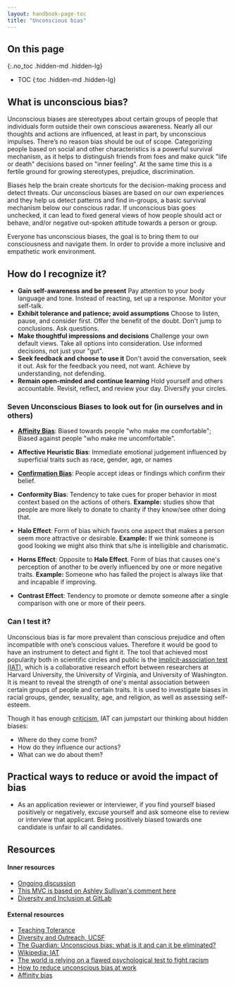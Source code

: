 ```yaml
---
layout: handbook-page-toc
title: "Unconscious bias"
---
```


## On this page
{:.no_toc .hidden-md .hidden-lg}

- TOC
{:toc .hidden-md .hidden-lg}

## What is unconscious bias?
Unconscious biases are stereotypes about certain groups of people that individuals form outside their own conscious awareness. Nearly all our thoughts and actions are influenced, at least in part, by unconscious impulses. There’s no reason bias should be out of scope.
Categorizing people based on social and other characteristics is a powerful  survival mechanism, as it helps to distinguish friends from foes and make quick "life or death" decisions based on "inner feeling". At the same time this is a fertile ground for growing stereotypes, prejudice, discrimination.
 
Biases help the brain create shortcuts for the decision-making process and detect threats. Our unconscious biases are based on our own experiences and they help us detect patterns and find in-groups, a basic survival mechanism below our conscious radar. If unconscious bias goes unchecked, it can lead to fixed general views of how people should act or behave, and/or negative out-spoken attitude towards a person or group.

Everyone has unconscious biases, the goal is to bring them to our consciousness and navigate them. In order to provide a more inclusive and empathetic work environment.

## How do I recognize it?

* **Gain self-awareness and be present** Pay attention to your body language and tone. Instead of reacting, set up a response. Monitor your self-talk.
* **Exhibit tolerance and patience; avoid assumptions** Choose to listen, pause, and consider first. Offer the benefit of the doubt. Don't jump to conclusions. Ask questions.
* **Make thoughtful impressions and decisions** Challenge your own default views. Take all options into consideration. Use informed decisions, not just your "gut".
* **Seek feedback and choose to use it** Don't avoid the conversation, seek it out. Ask for the feedback you need, not want. Achieve by understanding, not defending.
* **Remain open-minded and continue learning** Hold yourself and others accountable. Revisit, reflect, and review your day. Diversify your circles.

### Seven Unconscious Biases to look out for (in ourselves and in others)

* **[Affinity Bias](https://www.futurelearn.com/courses/diversity-inclusion-awareness/0/steps/39958#targetText=Affinity%20bias%20is%20the%20unconscious,differences%20when%20diversity%20is%20present.)**: Biased towards people "who make me comfortable"; Biased against people "who make me uncomfortable".
* **Affective Heuristic Bias**: Immediate emotional judgement influenced by superficial traits such as race, gender, age, or names
* **[Confirmation Bias](https://www.verywellmind.com/what-is-a-confirmation-bias-2795024#targetText=A%20confirmation%20bias%20is%20a,creative%20than%20right%2Dhanded%20people.)**: People accept ideas or findings which confirm their belief.
* **Conformity Bias**: Tendency to take cues for proper behavior in most context based on the actions of others. __Example:__ studies show that people are more likely to donate to charity if they know/see other doing that.
* **Halo Effect**: Form of bias which favors one aspect that makes a person seem more attractive or desirable. __Example:__  If we think someone is good looking we might also think that s/he is intelligible and charismatic. 
* **Horns Effect**: Opposite to __Halo Effect__. Form of bias that causes one's perception of another to be overly influenced by one or more negative traits. __Example:__  Someone who has failed the project is always like that and incapable if improving.

* **Contrast Effect**: Tendency to promote or demote someone after a single comparison with one or more of their peers.

### Can I test it?
Unconscious bias is far more prevalent than conscious prejudice and often incompatible with one’s conscious values. Therefore it would be good to have an instrument to detect and fight it.
The tool that achieved most popularity both in scientific circles and public is the [implicit-association test (IAT)](https://implicit.harvard.edu/implicit/), which is a collaborative research effort between researchers at Harvard University, the University of Virginia, and University of Washington. It is meant to reveal the strength of one's mental association between certain groups of people and certain traits. It is used to investigate biases in racial groups, gender, sexuality, age, and religion, as well as assessing self-esteem.

Though it has enough [criticism](https://qz.com/1144504/the-world-is-relying-on-a-flawed-psychological-test-to-fight-racism/), IAT can jumpstart our thinking about hidden biases: 
* Where do they come from?
* How do they influence our actions? 
* What can we do about them?

## Practical ways to reduce or avoid the impact of bias
*  As an application reviewer or interviewer, if you find yourself biased positively or negatively, excuse yourself and ask someone else to review or interview that applicant. Being positively biased towards one candidate is unfair to all candidates.


## Resources

#### Inner resources

* [Ongoing discussion](https://gitlab.com/gitlab-com/diversity-and-inclusion/issues/27)
* [This MVC is based on Ashley Sullivan's comment here](https://gitlab.com/gitlab-com/people-ops/General/issues/379#note_208972342)
* [Diversity and Inclusion at GitLab](/company/culture/inclusion/)

#### External resources
* [Teaching Tolerance](https://www.tolerance.org/professional-development/test-yourself-for-hidden-bias)
* [Diversity and Outreach, UCSF](https://diversity.ucsf.edu/resources/unconscious-bias)
* [The Guardian: Unconscious bias: what is it and can it be eliminated?](https://www.theguardian.com/uk-news/2018/dec/02/unconscious-bias-what-is-it-and-can-it-be-eliminated)
* [Wikipedia: IAT](https://en.wikipedia.org/wiki/Implicit-association_test)
* [The world is relying on a flawed psychological test to fight racism](https://qz.com/1144504/the-world-is-relying-on-a-flawed-psychological-test-to-fight-racism/)
* [How to reduce unconscious bias at work](https://lattice.com/library/how-to-reduce-unconscious-bias-at-work)
* [Affinity bias](https://www.futurelearn.com/courses/diversity-inclusion-awareness/0/steps/39958#targetText=Affinity%20bias%20is%20the%20unconscious,differences%20when%20diversity%20is%20present.)
